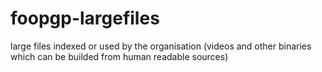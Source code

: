 # foopgp-largefiles
large files indexed or used by the organisation (videos and other binaries which can be builded from human readable sources)
